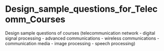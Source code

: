 # Design_sample_questions_for_Telecomm_Courses
Design sample questions of courses (telecommunication network - digital signal processing - advanced communications - wireless communications - communication media - image processing - speech processing)
